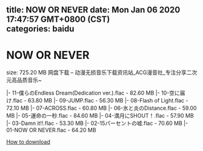 
title: NOW OR NEVER
date: Mon Jan 06 2020 17:47:57 GMT+0800 (CST)    
categories: baidu
---

# NOW OR NEVER
size: 725.20 MB
 网盘下载 – 动漫无损音乐下载资讯站_ACG漫音社_专注分享二次元高品质音乐~
 
|- 11-僕らのEndless Dream(Dedication ver.).flac - 82.60 MB
|- 10-空に届け.flac - 63.80 MB
|- 09-JUMP.flac - 56.30 MB
|- 08-Flash of Light.flac - 72.10 MB
|- 07-ACROSS.flac - 60.80 MB
|- 06-氷と炎のDistance.flac - 59.00 MB
|- 05-運命の一秒.flac - 84.60 MB
|- 04-満月にSHOUT！.flac - 57.90 MB
|- 03-Damn it!!.flac - 53.30 MB
|- 02-15パーセントの嘘.flac - 70.60 MB
|- 01-NOW OR NEVER.flac - 64.20 MB

[How to download](https://bpcam.bemobtrk.com/go/2ceec3aa-1ca2-46d6-b9ff-aaa5c184517c?jno=2573)